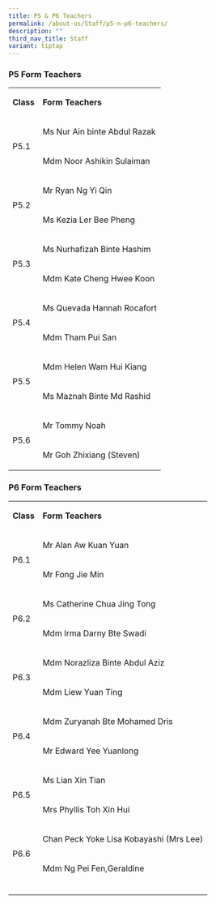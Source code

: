 ```yaml
---
title: P5 & P6 Teachers
permalink: /about-us/Staff/p5-n-p6-teachers/
description: ""
third_nav_title: Staff
variant: tiptap
---
```

<h3><strong>P5 Form Teachers</strong></h3>
<table style="minWidth: 50px">
<colgroup>
<col>
<col>
</colgroup>
<tbody>
<tr>
<td rowspan="1" colspan="1">
<p><strong>Class</strong> 
<br>
</p>
</td>
<td rowspan="1" colspan="1">
<p><strong>Form Teachers</strong> 
<br>
</p>
</td>
</tr>
<tr>
<td rowspan="2" colspan="1">
<p>P5.1</p>
</td>
<td rowspan="1" colspan="1">
<p>Ms Nur Ain binte Abdul Razak</p>
</td>
</tr>
<tr>
<td rowspan="1" colspan="1">
<p>Mdm Noor Ashikin Sulaiman</p>
</td>
</tr>
<tr>
<td rowspan="2" colspan="1">
<p>P5.2</p>
</td>
<td rowspan="1" colspan="1">
<p>Mr Ryan Ng Yi Qin</p>
</td>
</tr>
<tr>
<td rowspan="1" colspan="1">
<p>Ms Kezia Ler Bee Pheng</p>
</td>
</tr>
<tr>
<td rowspan="2" colspan="1">
<p>P5.3
<br>
</p>
</td>
<td rowspan="1" colspan="1">
<p>Ms Nurhafizah Binte Hashim</p>
</td>
</tr>
<tr>
<td rowspan="1" colspan="1">
<p>Mdm Kate Cheng Hwee Koon</p>
</td>
</tr>
<tr>
<td rowspan="2" colspan="1">
<p>P5.4
<br>
</p>
</td>
<td rowspan="1" colspan="1">
<p>Ms Quevada Hannah Rocafort</p>
</td>
</tr>
<tr>
<td rowspan="1" colspan="1">
<p>Mdm Tham Pui San</p>
</td>
</tr>
<tr>
<td rowspan="2" colspan="1">
<p>P5.5</p>
</td>
<td rowspan="1" colspan="1">
<p>Mdm Helen Wam Hui Kiang</p>
</td>
</tr>
<tr>
<td rowspan="1" colspan="1">
<p>Ms Maznah Binte Md Rashid</p>
</td>
</tr>
<tr>
<td rowspan="2" colspan="1">
<p>P5.6
<br>
</p>
</td>
<td rowspan="1" colspan="1">
<p>Mr Tommy Noah</p>
</td>
</tr>
<tr>
<td rowspan="1" colspan="1">
<p>Mr Goh Zhixiang (Steven)</p>
</td>
</tr>
</tbody>
</table>
<h3><strong>P6 Form Teachers</strong></h3>
<table style="minWidth: 50px">
<colgroup>
<col>
<col>
</colgroup>
<tbody>
<tr>
<td rowspan="1" colspan="1">
<p><strong>Class<br></strong>
</p>
</td>
<td rowspan="1" colspan="1">
<p><strong>Form Teachers</strong> 
<br>
</p>
</td>
</tr>
<tr>
<td rowspan="2" colspan="1">
<p>P6.1
<br>
</p>
</td>
<td rowspan="1" colspan="1">
<p>Mr Alan Aw Kuan Yuan</p>
</td>
</tr>
<tr>
<td rowspan="1" colspan="1">
<p>Mr Fong Jie Min</p>
</td>
</tr>
<tr>
<td rowspan="2" colspan="1">
<p>P6.2</p>
</td>
<td rowspan="1" colspan="1">
<p>Ms Catherine Chua Jing Tong</p>
</td>
</tr>
<tr>
<td rowspan="1" colspan="1">
<p>Mdm Irma Darny Bte Swadi</p>
</td>
</tr>
<tr>
<td rowspan="2" colspan="1">
<p>P6.3
<br>
</p>
</td>
<td rowspan="1" colspan="1">
<p>Mdm Norazliza Binte Abdul Aziz</p>
</td>
</tr>
<tr>
<td rowspan="1" colspan="1">
<p>Mdm Liew Yuan Ting</p>
</td>
</tr>
<tr>
<td rowspan="2" colspan="1">
<p>P6.4
<br>
</p>
</td>
<td rowspan="1" colspan="1">
<p>Mdm Zuryanah Bte Mohamed Dris</p>
</td>
</tr>
<tr>
<td rowspan="1" colspan="1">
<p>Mr Edward Yee Yuanlong</p>
</td>
</tr>
<tr>
<td rowspan="2" colspan="1">
<p>P6.5
<br>
</p>
</td>
<td rowspan="1" colspan="1">
<p>Ms Lian Xin Tian</p>
</td>
</tr>
<tr>
<td rowspan="1" colspan="1">
<p>Mrs Phyllis Toh Xin Hui</p>
</td>
</tr>
<tr>
<td rowspan="2" colspan="1">
<p>P6.6</p>
</td>
<td rowspan="1" colspan="1">
<p>Chan Peck Yoke Lisa Kobayashi (Mrs Lee)</p>
</td>
</tr>
<tr>
<td rowspan="1" colspan="1">
<p>Mdm Ng Pei Fen,Geraldine</p>
</td>
</tr>
<tr>
<td rowspan="1" colspan="1">
<p></p>
</td>
<td rowspan="1" colspan="1">
<p></p>
</td>
</tr>
</tbody>
</table>
<p></p>